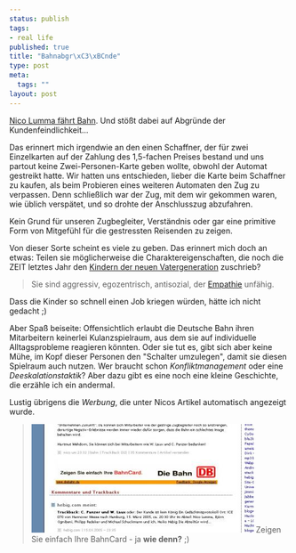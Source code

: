 ```yaml
--- 
status: publish
tags: 
- real life
published: true
title: "Bahnabgr\xC3\xBCnde"
type: post
meta: 
  tags: ""
layout: post
---
```

<a href="http://lumma.de/eintrag.php?id=1412">Nico Lumma fährt Bahn</a>. Und stößt dabei auf Abgründe der Kundenfeindlichkeit...

Das erinnert mich irgendwie an den einen Schaffner, der für zwei Einzelkarten auf der Zahlung des 1,5-fachen Preises bestand und uns partout keine Zwei-Personen-Karte geben wollte, obwohl der Automat gestreikt hatte. Wir hatten uns entschieden, lieber die Karte beim Schaffner zu kaufen, als beim Probieren eines weiteren Automaten den Zug zu verpassen. Denn schließlich war der Zug, mit dem wir gekommen waren, wie üblich verspätet, und so drohte der Anschlusszug abzufahren.

Kein Grund für unseren Zugbegleiter, Verständnis oder gar eine primitive Form von Mitgefühl für die gestressten Reisenden zu zeigen.

Von dieser Sorte scheint es viele zu geben. Das erinnert mich doch an etwas: Teilen sie möglicherweise die Charaktereigenschaften, die noch die ZEIT letztes Jahr den <a href="http://www.zeit.de/2004/21/Titel_2fV_8ater_21">Kindern der neuen Vatergeneration</a> zuschrieb?

<blockquote>Sie sind aggressiv, egozentrisch, antisozial, der <a href="http://de.wikipedia.org/wiki/Empathie">Empathie</a> unfähig.</blockquote>

Dass die Kinder so schnell einen Job kriegen würden, hätte ich nicht gedacht ;)

Aber Spaß beiseite: Offensichtlich erlaubt die Deutsche Bahn ihren Mitarbeitern keinerlei Kulanzspielraum, aus dem sie auf individuelle Alltagsprobleme reagieren könnten. Oder sie tut es, gibt sich aber keine Mühe, im Kopf dieser Personen den "Schalter umzulegen", damit sie diesen Spielraum auch nutzen.
Wer braucht schon <em>Konfliktmanagement</em> oder eine <em>Deeskalationstaktik</em>? Aber dazu gibt es eine noch eine kleine Geschichte, die erzähle ich ein andermal.

Lustig übrigens die <em>Werbung</em>, die unter Nicos Artikel automatisch angezeigt wurde.

<blockquote><a href="/media/wp/050316lummabahncard.jpg" target="_blank"><img src='/media/wp/thumb-050316lummabahncard.jpg' alt='Bahncard' class="centered" /></a>
Zeigen Sie einfach Ihre BahnCard - ja <strong>wie denn?</strong> ;)</blockquote>
